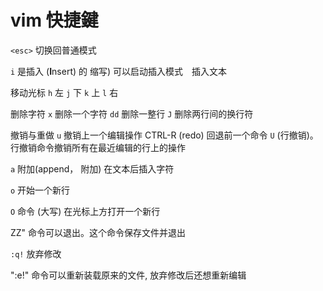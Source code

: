 # vim 快捷鍵



`<esc>` 切换回普通模式

`i`  是插入 (**I**nsert) 的 缩写) 可以启动插入模式　插入文本

移动光标
`h` 左 
`j` 下
`k` 上
`l` 右

删除字符
`x` 删除一个字符
`dd` 删除一整行
`J` 删除两行间的换行符

撤销与重做
`u` 撤销上一个编辑操作
CTRL-R (redo) 回退前一个命令
`U`  (行撤销)。行撤销命令撤销所有在最近编辑的行上的操作

`a` 附加(append， 附加) 在文本后插入字符

`o` 开始一个新行

`O`  命令 (大写) 在光标上方打开一个新行

ZZ" 命令可以退出。这个命令保存文件并退出

`:q!` 放弃修改

":e!" 命令可以重新装载原来的文件, 放弃修改后还想重新编辑

